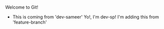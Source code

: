 Welcome to Git!

- This is coming from 'dev-sameer'
Yo!, I'm dev-sp!
I'm adding this from 'feature-branch'